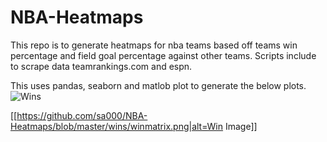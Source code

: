 # NBA-Heatmaps

This repo is to generate heatmaps for nba teams based off teams win percentage and field goal percentage against other teams. Scripts include to scrape data teamrankings.com and espn.

This uses pandas, seaborn and matlob plot to generate the below plots.
![Wins](/wins/winmatrix.png|)

[[https://github.com/sa000/NBA-Heatmaps/blob/master/wins/winmatrix.png|alt=Win Image]]
